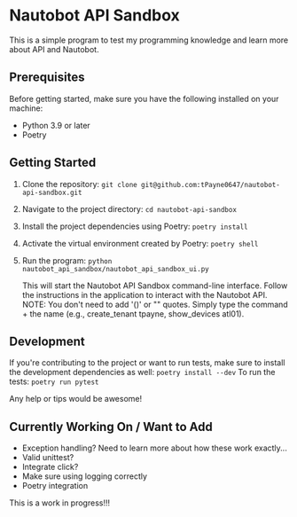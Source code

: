 # Nautobot API Sandbox

This is a simple program to test my programming knowledge and learn more about API and Nautobot.

## Prerequisites

Before getting started, make sure you have the following installed on your machine:

- Python 3.9 or later
- Poetry

## Getting Started

1. Clone the repository: `git clone git@github.com:tPayne0647/nautobot-api-sandbox.git`
2. Navigate to the project directory: `cd nautobot-api-sandbox`
3. Install the project dependencies using Poetry: `poetry install`
4. Activate the virtual environment created by Poetry: `poetry shell`
5. Run the program: `python nautobot_api_sandbox/nautobot_api_sandbox_ui.py`

   This will start the Nautobot API Sandbox command-line interface.
   Follow the instructions in the application to interact with the Nautobot API.
   NOTE: You don't need to add '()' or "" quotes. Simply type the command + the name (e.g., create_tenant tpayne, show_devices atl01).

## Development

If you're contributing to the project or want to run tests, make sure to install the development dependencies as well: `poetry install --dev`
To run the tests: `poetry run pytest`

Any help or tips would be awesome!

## Currently Working On / Want to Add

- Exception handling? Need to learn more about how these work exactly...
- Valid unittest?
- Integrate click?
- Make sure using logging correctly
- Poetry integration

This is a work in progress!!!

